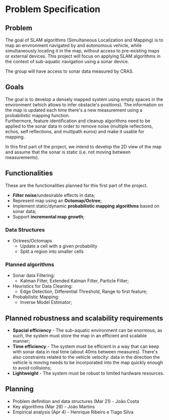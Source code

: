 # Problem Specification

## Problem

The goal of SLAM algorithms (Simultaneous Localization and Mapping) is to map an
environment navigated by and autonomous vehicle, while simultaneously locating
it in the map, without access to pre-existing maps or external devices. This
project will focus on applying SLAM algorithms in the context of sub-aquatic
navigation using a sonar device.

The group will have access to sonar data measured by CRAS.

## Goals

The goal is to develop a densely mapped system using empty spaces in the
environment (which allows to infer obstacle's positions). The information on the
map is updated each time there's a new measurement using a probabilistic mapping
function.  
Furthermore, feature identification and cleanup algorithms need to be applied to
the sonar data in order to remove noise (multiple reflections, echos, self
reflections, and multipath euros) and make it usable for mapping.

In this first part of the project, we intend to develop the 2D view of the map
and assume that the sonar is static (i.e. not moving between measurements).

## Functionalities

These are the functionalities planned for this first part of the project.

- **Filter noise**/undesirable effects in data;
- Represent map using an **Octomap/Octree**;
- Implement static/dynamic **probabilistic mapping algorithms** based on sonar
  data;
- Support **incremental map growth**;

### Data Structures

- Octrees/Octomaps
  - Update a cell with a given probability
  - Split a region into smaller cells

### Planned algorithms

- Sonar data Filtering:
  - Kalman Filter, Extended Kalman Filter, Particle Filter;
- Heuristics for Data Cleaning:
  - Edge Detection, Differential Threshold, Range to first feature;
- Probabilistic Mapping:
  - Inverse Model Estimator;

## Planned robustness and scalability requirements

- **Spacial efficiency** - The sub-aquatic environment can be enormous, as such,
  the system must store the map in an efficient and scalable manner;
- **Time efficiency** - The system must be efficient in a way that can keep with
  sonar data in real time (about 40ms between measures). There's also
  constraints related to the vehicle velocity: data in the direction the vehicle
  is moving needs to be incorporated into the map quickly enough to avoid
  collisions;
- **Lightweight** - The system must be robust to limited hardware resources.

## Planning

- Problem definition and data structures (Mar 21) - João Costa
- Key algorithms (Mar 28) - João Martins
- Empirical analysis (Apr 4) - Henrique Ribeiro e Tiago Silva
